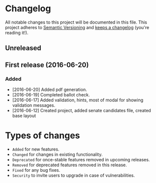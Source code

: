 # Changelog

All notable changes to this project will be documented in this file.
This project adheres to [Semantic Versioning](http://semver.org/) and [keeps a changelog](http://keepachangelog.com/) (you're reading it!).

## Unreleased

## First release (2016-06-20)

### Added

 - [2016-06-20] Added pdf generation.
 - [2016-06-19] Completed ballot check.
 - [2016-06-17] Added validation, hints, most of modal for showing validation messages.
 - [2016-06-12] Created project, added senate candidates file, created base layout

# Types of changes

 - `Added` for new features.
 - `Changed` for changes in existing functionality.
 - `Deprecated` for once-stable features removed in upcoming releases.
 - `Removed` for deprecated features removed in this release.
 - `Fixed` for any bug fixes.
 - `Security` to invite users to upgrade in case of vulnerabilities.
